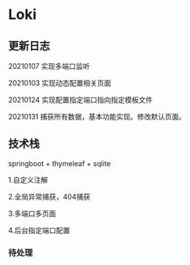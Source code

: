 # Loki

## 更新日志

  20210107 实现多端口监听
  
  20210103 实现动态配置相关页面
  
  20210124 实现配置指定端口指向指定模板文件
  
  20210131 捕获所有数据，基本功能实现。修改默认页面。
  
## 技术栈

springboot + thymeleaf + sqlite

1.自定义注解

2.全局异常捕获，404捕获

3.多端口多页面

4.后台指定端口配置

### 待处理
